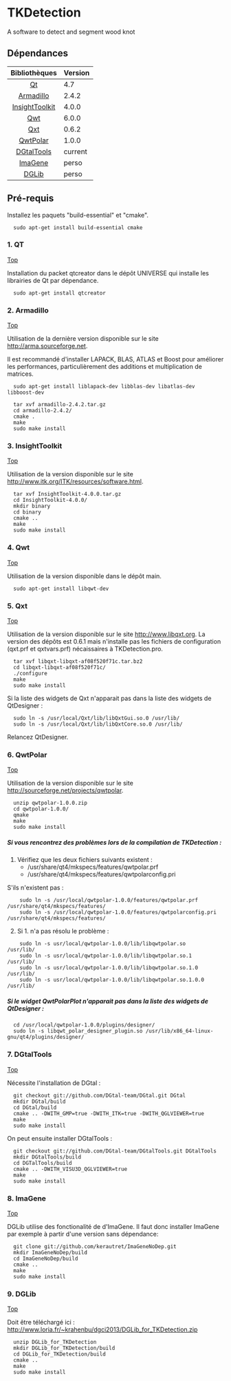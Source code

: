 TKDetection
===========
A software to detect and segment wood knot

Dépendances
-----------

|            Bibliothèques            |  Version  |
|:-----------------------------------:|:----------|
| [Qt](#1-qt)                         |   4.7     |
| [Armadillo](#2-armadillo)           |   2.4.2   |
| [InsightToolkit](#3-insighttoolkit) |   4.0.0   |
| [Qwt](#4-qwt)                       |   6.0.0   |
| [Qxt](#5-qxt)                       |   0.6.2   |
| [QwtPolar](#6-qwtpolar)             |   1.0.0   |
| [DGtalTools](#7-dgtaltools)         |  current  |
| [ImaGene](#8-imagene)               |  perso    |
| [DGLib](#9-dglib)                   |  perso    |

Pré-requis
----------

Installez les paquets "build-essential" et "cmake".

~~~
  sudo apt-get install build-essential cmake
~~~


### 1. QT
[Top](#dépendances)

Installation du packet qtcreator dans le dépôt UNIVERSE qui installe les librairies de Qt par dépendance.

~~~
  sudo apt-get install qtcreator
~~~


### 2. Armadillo
[Top](#dépendances)

Utilisation de la dernière version disponible sur le site http://arma.sourceforge.net.

Il est recommandé d'installer LAPACK, BLAS, ATLAS et Boost pour améliorer les performances, particulièrement des additions et multiplication de matrices.

~~~
  sudo apt-get install liblapack-dev libblas-dev libatlas-dev libboost-dev
~~~
~~~
  tar xvf armadillo-2.4.2.tar.gz
  cd armadillo-2.4.2/
  cmake .
  make
  sudo make install
~~~


### 3. InsightToolkit
[Top](#dépendances)

Utilisation de la version disponible sur le site http://www.itk.org/ITK/resources/software.html.

~~~
  tar xvf InsightToolkit-4.0.0.tar.gz
  cd InsightToolkit-4.0.0/
  mkdir binary
  cd binary
  cmake ..
  make
  sudo make install
~~~


### 4. Qwt
[Top](#dépendances)

Utilisation de la version disponible dans le dépôt main.

~~~
  sudo apt-get install libqwt-dev
~~~


### 5. Qxt
[Top](#dépendances)

Utilisation de la version disponible sur le site http://www.libqxt.org.
La version des dépôts est 0.6.1 mais n'installe pas les fichiers de configuration (qxt.prf et qxtvars.prf) nécaissaires à TKDetection.pro.

~~~
  tar xvf libqxt-libqxt-af08f520f71c.tar.bz2
  cd libqxt-libqxt-af08f520f71c/
  ./configure
  make
  sudo make install
~~~

Si la liste des widgets de Qxt n'apparait pas dans la liste des widgets de QtDesigner :

~~~
  sudo ln -s /usr/local/Qxt/lib/libQxtGui.so.0 /usr/lib/
  sudo ln -s /usr/local/Qxt/lib/libQxtCore.so.0 /usr/lib/
~~~
  
Relancez QtDesigner.


### 6. QwtPolar
[Top](#dépendances)

Utilisation de la version disponible sur le site http://sourceforge.net/projects/qwtpolar.

~~~
  unzip qwtpolar-1.0.0.zip
  cd qwtpolar-1.0.0/
  qmake
  make
  sudo make install
~~~

##### Si vous rencontrez des problèmes lors de la compilation de TKDetection :

1.  Vérifiez que les deux fichiers suivants existent :
    - /usr/share/qt4/mkspecs/features/qwtpolar.prf
    - /usr/share/qt4/mkspecs/features/qwtpolarconfig.pri

  S'ils n'existent pas :
  ~~~
      sudo ln -s /usr/local/qwtpolar-1.0.0/features/qwtpolar.prf /usr/share/qt4/mkspecs/features/
      sudo ln -s /usr/local/qwtpolar-1.0.0/features/qwtpolarconfig.pri /usr/share/qt4/mkspecs/features/
  ~~~

2.  Si 1. n'a pas résolu le problème :

  ~~~
      sudo ln -s usr/local/qwtpolar-1.0.0/lib/libqwtpolar.so       /usr/lib/
      sudo ln -s usr/local/qwtpolar-1.0.0/lib/libqwtpolar.so.1     /usr/lib/
      sudo ln -s usr/local/qwtpolar-1.0.0/lib/libqwtpolar.so.1.0   /usr/lib/
      sudo ln -s usr/local/qwtpolar-1.0.0/lib/libqwtpolar.so.1.0.0 /usr/lib/
  ~~~

##### Si le widget QwtPolarPlot n'apparait pas dans la liste des widgets de QtDesigner :

~~~
  cd /usr/local/qwtpolar-1.0.0/plugins/designer/
  sudo ln -s libqwt_polar_designer_plugin.so /usr/lib/x86_64-linux-gnu/qt4/plugins/designer/
~~~


### 7. DGtalTools
[Top](#dépendances)

Nécessite l'installation de DGtal :

~~~
  git checkout git://github.com/DGtal-team/DGtal.git DGtal
  mkdir DGtal/build
  cd DGtal/build
  cmake .. -DWITH_GMP=true -DWITH_ITK=true -DWITH_QGLVIEWER=true
  make
  sudo make install
~~~

On peut ensuite installer DGtalTools :

~~~
  git checkout git://github.com/DGtal-team/DGtalTools.git DGtalTools
  mkdir DGtalTools/build
  cd DGTalTools/build
  cmake .. -DWITH_VISU3D_QGLVIEWER=true
  make
  sudo make install
~~~


### 8. ImaGene
[Top](#dépendances)

DGLib utilise des fonctionalité de d'ImaGene. Il faut donc installer ImaGene par exemple à partir d'une version sans dépendance:

~~~
  git clone git://github.com/kerautret/ImaGeneNoDep.git
  mkdir ImaGeneNoDep/build
  cd ImaGeneNoDep/build
  cmake ..
  make
  sudo make install
~~~


### 9. DGLib
[Top](#dépendances)

Doit être téléchargé ici : http://www.loria.fr/~krahenbu/dgci2013/DGLib_for_TKDetection.zip

~~~
  unzip DGLib_for_TKDetection
  mkdir DGLib_for_TKDetection/build
  cd DGLib_for_TKDetection/build
  cmake ..
  make
  sudo make install
~~~
